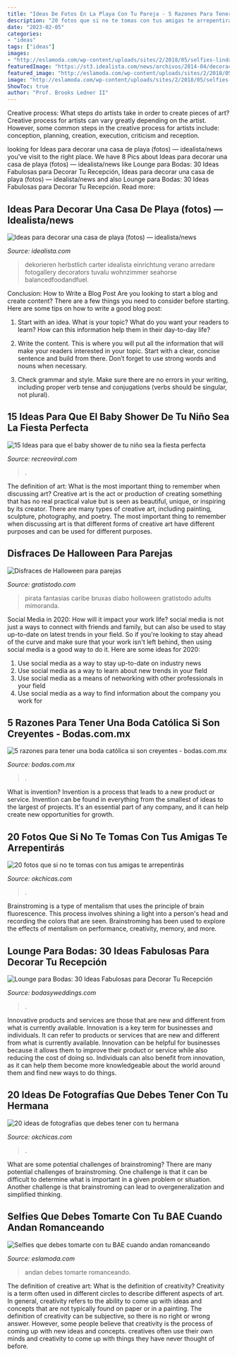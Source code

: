 ```yaml
---
title: "Ideas De Fotos En La Playa Con Tu Pareja - 5 Razones Para Tener Una Boda Católica Si Son Creyentes"
description: "20 fotos que si no te tomas con tus amigas te arrepentirás"
date: "2023-02-05"
categories:
- "ideas"
tags: ["ideas"]
images:
- "http://eslamoda.com/wp-content/uploads/sites/2/2018/05/selfies-lindas-novios-instagram-stories.jpg"
featuredImage: "https://st3.idealista.com/news/archivos/2014-04/decoracion-casa-playa1.jpg?sv=wdlyXkGx"
featured_image: "http://eslamoda.com/wp-content/uploads/sites/2/2018/05/selfies-lindas-novios-instagram-stories.jpg"
image: "http://eslamoda.com/wp-content/uploads/sites/2/2018/05/selfies-lindas-novios-instagram-stories.jpg"
ShowToc: true
author: "Prof. Brooks Ledner II"
---
```



Creative process: What steps do artists take in order to create pieces of art?
Creative process for artists can vary greatly depending on the artist. However, some common steps in the creative process for artists include: conception, planning, creation, execution, criticism and reception.

	

		
looking for Ideas para decorar una casa de playa (fotos) — idealista/news you've visit to the right place. We have 8 Pics about Ideas para decorar una casa de playa (fotos) — idealista/news like Lounge para Bodas: 30 Ideas Fabulosas para Decorar Tu Recepción, Ideas para decorar una casa de playa (fotos) — idealista/news and also Lounge para Bodas: 30 Ideas Fabulosas para Decorar Tu Recepción. Read more:
		
    
## Ideas Para Decorar Una Casa De Playa (fotos) — Idealista/news

<img loading=lazy src="https://st3.idealista.com/news/archivos/2014-04/decoracion-casa-playa1.jpg?sv=wdlyXkGx" onerror="this.onerror=null;this.src='https://tse1.mm.bing.net/th?id=OIP.gvo6YeOaSavqbBJ_YNAooQHaFg&amp;pid=15.1';" alt="Ideas para decorar una casa de playa (fotos) — idealista/news">

_Source: idealista.com_

>dekorieren herbstlich carter idealista einrichtung verano arredare fotogallery decorators tuvalu wohnzimmer seahorse balancedfoodandfuel. 

	

Conclusion: How to Write a Blog Post
Are you looking to start a blog and create content? There are a few things you need to consider before starting. Here are some tips on how to write a good blog post:
1. Start with an idea. What is your topic? What do you want your readers to learn? How can this information help them in their day-to-day life?

2. Write the content. This is where you will put all the information that will make your readers interested in your topic. Start with a clear, concise sentence and build from there. Don’t forget to use strong words and nouns when necessary.

3. Check grammar and style. Make sure there are no errors in your writing, including proper verb tense and conjugations (verbs should be singular, not plural).

    
## 15 Ideas Para Que El Baby Shower De Tu Niño Sea La Fiesta Perfecta

<img loading=lazy src="https://www.recreoviral.com/wp-content/uploads/2019/01/Babyshower-recreoviral.com-7.jpg" onerror="this.onerror=null;this.src='https://tse2.mm.bing.net/th?id=OIP.MdSZeitx0LbKSAG8NA4k8QHaLH&amp;pid=15.1';" alt="15 Ideas para que el baby shower de tu niño sea la fiesta perfecta">

_Source: recreoviral.com_

>. 

	

The definition of art: What is the most important thing to remember when discussing art?
Creative art is the act or production of creating something that has no real practical value but is seen as beautiful, unique, or inspiring by its creator. There are many types of creative art, including painting, sculpture, photography, and poetry. The most important thing to remember when discussing art is that different forms of creative art have different purposes and can be used for different purposes.

    
## Disfraces De Halloween Para Parejas

<img loading=lazy src="https://www.gratistodo.com/wp-content/uploads/2016/10/Disfraces-parejas-halloween-5-800x800.jpg" onerror="this.onerror=null;this.src='https://tse1.mm.bing.net/th?id=OIP.gZadC8XJbzs5J66LqQQdSwHaHa&amp;pid=15.1';" alt="Disfraces de Halloween para parejas">

_Source: gratistodo.com_

>pirata fantasias caribe bruxas diabo holloween gratistodo adults mimoranda. 

	

Social Media in 2020: How will it impact your work life?
social media is not just a ways to connect with friends and family, but can also be used to stay up-to-date on latest trends in your field. So if you're looking to stay ahead of the curve and make sure that your work isn't left behind, then using social media is a good way to do it. Here are some ideas for 2020: 
1. Use social media as a way to stay up-to-date on industry news 
2. Use social media as a way to learn about new trends in your field 
3. Use social media as a means of networking with other professionals in your field 
4. Use social media as a way to find information about the company you work for 

    
## 5 Razones Para Tener Una Boda Católica Si Son Creyentes - Bodas.com.mx

<img loading=lazy src="https://cdn0.bodas.com.mx/img_r_396213/3/1/2/6/t30_5_396213.jpg" onerror="this.onerror=null;this.src='https://tse4.mm.bing.net/th?id=OIP.K1T0-8MZBnq-uUFEQ2cLeAHaE8&amp;pid=15.1';" alt="5 razones para tener una boda católica si son creyentes - bodas.com.mx">

_Source: bodas.com.mx_

>. 

	

What is invention?
Invention is a process that leads to a new product or service. Invention can be found in everything from the smallest of ideas to the largest of projects. It's an essential part of any company, and it can help create new opportunities for growth.

    
## 20 Fotos Que Si No Te Tomas Con Tus Amigas Te Arrepentirás

<img loading=lazy src="http://www.okchicas.com/wp-content/uploads/2016/05/Ideas-de-fotos-para-mejores-amigas-5.jpg" onerror="this.onerror=null;this.src='https://tse1.mm.bing.net/th?id=OIP.rrGRL4fUllZvfC68ruRKjwHaHY&amp;pid=15.1';" alt="20 fotos que si no te tomas con tus amigas te arrepentirás">

_Source: okchicas.com_

>. 

	

Brainstroming is a type of mentalism that uses the principle of brain fluorescence. This process involves shining a light into a person's head and recording the colors that are seen. Brainstroming has been used to explore the effects of mentalism on performance, creativity, memory, and more.

    
## Lounge Para Bodas: 30 Ideas Fabulosas Para Decorar Tu Recepción

<img loading=lazy src="http://bodasyweddings.com/wp-content/uploads/2017/05/lounge-para-bodas-lujosa.jpg" onerror="this.onerror=null;this.src='https://tse3.mm.bing.net/th?id=OIP.WVdMBj8A4IbC-i3RPqlpPAHaLH&amp;pid=15.1';" alt="Lounge para Bodas: 30 Ideas Fabulosas para Decorar Tu Recepción">

_Source: bodasyweddings.com_

>. 

	

Innovative products and services are those that are new and different from what is currently available.
Innovation is a key term for businesses and individuals. It can refer to products or services that are new and different from what is currently available. Innovation can be helpful for businesses because it allows them to improve their product or service while also reducing the cost of doing so. Individuals can also benefit from innovation, as it can help them become more knowledgeable about the world around them and find new ways to do things.

    
## 20 Ideas De Fotografías Que Debes Tener Con Tu Hermana

<img loading=lazy src="https://www.okchicas.com/wp-content/uploads/2016/03/20-ideas-de-fotografías-básicas-para-tener-con-tu-hermana-3-730x654.jpg" onerror="this.onerror=null;this.src='https://tse4.mm.bing.net/th?id=OIP.lR36aMVttif9xxnTcJ8WzAHaGo&amp;pid=15.1';" alt="20 ideas de fotografías que debes tener con tu hermana">

_Source: okchicas.com_

>. 

	

What are some potential challenges of brainstroming?
There are many potential challenges of brainstroming. One challenge is that it can be difficult to determine what is important in a given problem or situation. Another challenge is that brainstroming can lead to overgeneralization and simplified thinking.

    
## Selfies Que Debes Tomarte Con Tu BAE Cuando Andan Romanceando

<img loading=lazy src="http://eslamoda.com/wp-content/uploads/sites/2/2018/05/selfies-lindas-novios-instagram-stories.jpg" onerror="this.onerror=null;this.src='https://tse4.mm.bing.net/th?id=OIP.vcKAT0OGPkhdQphXrLrqSACoEs&amp;pid=15.1';" alt="Selfies que debes tomarte con tu BAE cuando andan romanceando">

_Source: eslamoda.com_

>andan debes tomarte romanceando. 

	

The definition of creative art: What is the definition of creativity?
Creativity is a term often used in different circles to describe different aspects of art. In general, creativity refers to the ability to come up with ideas and concepts that are not typically found on paper or in a painting. The definition of creativity can be subjective, so there is no right or wrong answer. However, some people believe that creativity is the process of coming up with new ideas and concepts. creatives often use their own minds and creativity to come up with things they have never thought of before.

